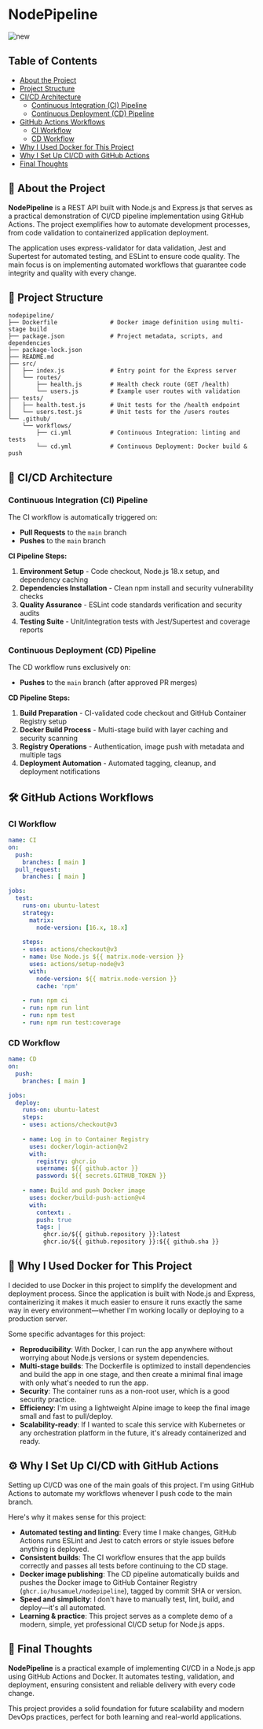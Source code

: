# NodePipeline

![new](https://github.com/user-attachments/assets/fe28cfaa-cb85-4e5f-b42b-41d7c4af0d4b)

## Table of Contents
- [About the Project](#-about-the-project)
- [Project Structure](#-project-structure)
- [CI/CD Architecture](#-cicd-architecture)
  - [Continuous Integration (CI) Pipeline](#continuous-integration-ci-pipeline)
  - [Continuous Deployment (CD) Pipeline](#continuous-deployment-cd-pipeline)
- [GitHub Actions Workflows](#️-github-actions-workflows)
  - [CI Workflow](#ci-workflow)
  - [CD Workflow](#cd-workflow)
- [Why I Used Docker for This Project](#-why-i-used-docker-for-this-project)
- [Why I Set Up CI/CD with GitHub Actions](#️-why-i-set-up-cicd-with-github-actions)
- [Final Thoughts](#-final-thoughts)


## 📖 About the Project

**NodePipeline** is a REST API built with Node.js and Express.js that serves as a practical demonstration of CI/CD pipeline implementation using GitHub Actions. The project exemplifies how to automate development processes, from code validation to containerized application deployment.

The application uses express-validator for data validation, Jest and Supertest for automated testing, and ESLint to ensure code quality. The main focus is on implementing automated workflows that guarantee code integrity and quality with every change.

## 📁 Project Structure

```
nodepipeline/
├── Dockerfile               # Docker image definition using multi-stage build
├── package.json             # Project metadata, scripts, and dependencies
├── package-lock.json        
├── README.md               
├── src/
│   ├── index.js             # Entry point for the Express server
│   └── routes/
│       ├── health.js        # Health check route (GET /health)
│       └── users.js         # Example user routes with validation
├── tests/
│   ├── health.test.js       # Unit tests for the /health endpoint
│   └── users.test.js        # Unit tests for the /users routes
└── .github/
    └── workflows/
        ├── ci.yml           # Continuous Integration: linting and tests
        └── cd.yml           # Continuous Deployment: Docker build & push
```

## 🔄 CI/CD Architecture

### Continuous Integration (CI) Pipeline

The CI workflow is automatically triggered on:
- **Pull Requests** to the `main` branch
- **Pushes** to the `main` branch

**CI Pipeline Steps:**

1. **Environment Setup** - Code checkout, Node.js 18.x setup, and dependency caching
2. **Dependencies Installation** - Clean npm install and security vulnerability checks
3. **Quality Assurance** - ESLint code standards verification and security audits
4. **Testing Suite** - Unit/integration tests with Jest/Supertest and coverage reports

### Continuous Deployment (CD) Pipeline

The CD workflow runs exclusively on:
- **Pushes** to the `main` branch (after approved PR merges)

**CD Pipeline Steps:**

1. **Build Preparation** - CI-validated code checkout and GitHub Container Registry setup
2. **Docker Build Process** - Multi-stage build with layer caching and security scanning
3. **Registry Operations** - Authentication, image push with metadata and multiple tags
4. **Deployment Automation** - Automated tagging, cleanup, and deployment notifications

## 🛠️ GitHub Actions Workflows

### CI Workflow

```yaml
name: CI
on:
  push:
    branches: [ main ]
  pull_request:
    branches: [ main ]

jobs:
  test:
    runs-on: ubuntu-latest
    strategy:
      matrix:
        node-version: [16.x, 18.x]
    
    steps:
    - uses: actions/checkout@v3
    - name: Use Node.js ${{ matrix.node-version }}
      uses: actions/setup-node@v3
      with:
        node-version: ${{ matrix.node-version }}
        cache: 'npm'
    
    - run: npm ci
    - run: npm run lint
    - run: npm test
    - run: npm run test:coverage
```

### CD Workflow

```yaml
name: CD
on:
  push:
    branches: [ main ]

jobs:
  deploy:
    runs-on: ubuntu-latest
    steps:
    - uses: actions/checkout@v3
    
    - name: Log in to Container Registry
      uses: docker/login-action@v2
      with:
        registry: ghcr.io
        username: ${{ github.actor }}
        password: ${{ secrets.GITHUB_TOKEN }}
    
    - name: Build and push Docker image
      uses: docker/build-push-action@v4
      with:
        context: .
        push: true
        tags: |
          ghcr.io/${{ github.repository }}:latest
          ghcr.io/${{ github.repository }}:${{ github.sha }}
```

## 🐳 Why I Used Docker for This Project

I decided to use Docker in this project to simplify the development and deployment process. Since the application is built with Node.js and Express, containerizing it makes it much easier to ensure it runs exactly the same way in every environment—whether I'm working locally or deploying to a production server.

Some specific advantages for this project:
* **Reproducibility**: With Docker, I can run the app anywhere without worrying about Node.js versions or system dependencies.
* **Multi-stage builds**: The Dockerfile is optimized to install dependencies and build the app in one stage, and then create a minimal final image with only what's needed to run the app.
* **Security**: The container runs as a non-root user, which is a good security practice.
* **Efficiency**: I'm using a lightweight Alpine image to keep the final image small and fast to pull/deploy.
* **Scalability-ready**: If I wanted to scale this service with Kubernetes or any orchestration platform in the future, it's already containerized and ready.

## ⚙️ Why I Set Up CI/CD with GitHub Actions

Setting up CI/CD was one of the main goals of this project. I'm using GitHub Actions to automate my workflows whenever I push code to the main branch.

Here's why it makes sense for this project:
* **Automated testing and linting**: Every time I make changes, GitHub Actions runs ESLint and Jest to catch errors or style issues before anything is deployed.
* **Consistent builds**: The CI workflow ensures that the app builds correctly and passes all tests before continuing to the CD stage.
* **Docker image publishing**: The CD pipeline automatically builds and pushes the Docker image to GitHub Container Registry (`ghcr.io/husamuel/nodepipeline`), tagged by commit SHA or version.
* **Speed and simplicity**: I don't have to manually test, lint, build, and deploy—it's all automated.
* **Learning & practice**: This project serves as a complete demo of a modern, simple, yet professional CI/CD setup for Node.js apps.

## 🧠 Final Thoughts

**NodePipeline** is a practical example of implementing CI/CD in a Node.js app using GitHub Actions and Docker. It automates testing, validation, and deployment, ensuring consistent and reliable delivery with every code change.

This project provides a solid foundation for future scalability and modern DevOps practices, perfect for both learning and real-world applications.
